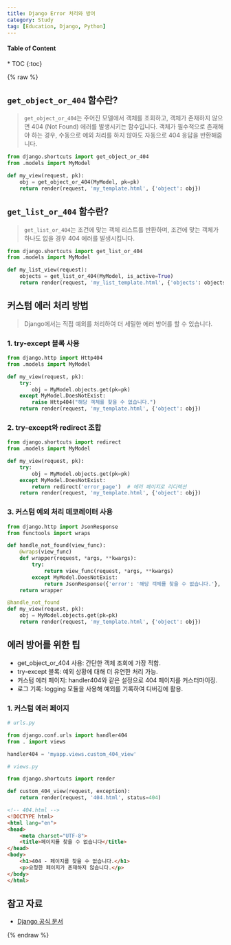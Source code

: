 ```yaml
---
title: Django Error 처리와 방어
category: Study
tag: [Education, Django, Python]
---
```


<nav class='post-toc' markdown='1'>
  <h4>Table of Content</h4>
* TOC
{:toc}
</nav>

{% raw %}

## `get_object_or_404` 함수란?
> `get_object_or_404`는 주어진 모델에서 객체를 조회하고, 객체가 존재하지 않으면 404 (Not Found) 에러를 발생시키는 함수입니다. 
객체가 필수적으로 존재해야 하는 경우, 수동으로 예외 처리를 하지 않아도 자동으로 404 응답을 반환해줍니다.

```python
from django.shortcuts import get_object_or_404
from .models import MyModel

def my_view(request, pk):
    obj = get_object_or_404(MyModel, pk=pk)
    return render(request, 'my_template.html', {'object': obj})
```

## `get_list_or_404` 함수란?
> `get_list_or_404`는 조건에 맞는 객체 리스트를 반환하며, 조건에 맞는 객체가 하나도 없을 경우 404 에러를 발생시킵니다.

```python
from django.shortcuts import get_list_or_404
from .models import MyModel

def my_list_view(request):
    objects = get_list_or_404(MyModel, is_active=True)
    return render(request, 'my_list_template.html', {'objects': objects})
```

## 커스텀 에러 처리 방법
> Django에서는 직접 예외를 처리하여 더 세밀한 에러 방어를 할 수 있습니다.

### 1. try-except 블록 사용
```python
from django.http import Http404
from .models import MyModel

def my_view(request, pk):
    try:
        obj = MyModel.objects.get(pk=pk)
    except MyModel.DoesNotExist:
        raise Http404("해당 객체를 찾을 수 없습니다.")
    return render(request, 'my_template.html', {'object': obj})
```

### 2. try-except와 redirect 조합
```python
from django.shortcuts import redirect
from .models import MyModel

def my_view(request, pk):
    try:
        obj = MyModel.objects.get(pk=pk)
    except MyModel.DoesNotExist:
        return redirect('error_page')  # 에러 페이지로 리디렉션
    return render(request, 'my_template.html', {'object': obj})
```

### 3. 커스텀 예외 처리 데코레이터 사용

```python
from django.http import JsonResponse
from functools import wraps

def handle_not_found(view_func):
    @wraps(view_func)
    def wrapper(request, *args, **kwargs):
        try:
            return view_func(request, *args, **kwargs)
        except MyModel.DoesNotExist:
            return JsonResponse({'error': '해당 객체를 찾을 수 없습니다.'}, status=404)
    return wrapper

@handle_not_found
def my_view(request, pk):
    obj = MyModel.objects.get(pk=pk)
    return render(request, 'my_template.html', {'object': obj})
```

## 에러 방어를 위한 팁
* get_object_or_404 사용: 간단한 객체 조회에 가장 적합.
* try-except 블록: 예외 상황에 대해 더 유연한 처리 가능.
* 커스텀 에러 페이지: handler404와 같은 설정으로 404 페이지를 커스터마이징.
* 로그 기록: logging 모듈을 사용해 예외를 기록하여 디버깅에 활용.

### 1. 커스텀 에러 페이지
```python
# urls.py

from django.conf.urls import handler404
from . import views

handler404 = 'myapp.views.custom_404_view'
```

```python
# views.py

from django.shortcuts import render

def custom_404_view(request, exception):
    return render(request, '404.html', status=404)
```

```html
<!-- 404.html -->
<!DOCTYPE html>
<html lang="en">
<head>
    <meta charset="UTF-8">
    <title>페이지를 찾을 수 없습니다</title>
</head>
<body>
    <h1>404 - 페이지를 찾을 수 없습니다.</h1>
    <p>요청한 페이지가 존재하지 않습니다.</p>
</body>
</html>
```

## 참고 자료
* [Django 공식 문서](https://docs.djangoproject.com/en/stable/)

{% endraw %}